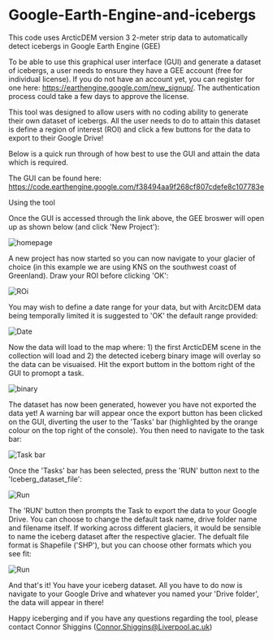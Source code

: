 # Google-Earth-Engine-and-icebergs
This code uses ArcticDEM version 3 2-meter strip data to automatically detect icebergs in Google Earth Engine (GEE)

To be able to use this graphical user interface (GUI) and generate a dataset of icebergs, a user needs to ensure they have a GEE account (free for individual license). If you do not have an account yet, you can register for one here: https://earthengine.google.com/new_signup/. The authentication process could take a few days to approve the license.

This tool was designed to allow users with no coding ability to generate their own dataset of icebergs. All the user needs to do to attain this dataset is define a region of interest (ROI) and click a few buttons for the data to export to their Google Drive!

Below is a quick run through of how best to use the GUI and attain the data which is required. 

The GUI can be found here: https://code.earthengine.google.com/f38494aa9f268cf807cdefe8c107783e 

Using the tool

Once the GUI is accessed through the link above, the GEE broswer will open up as shown below (and click 'New Project'):

![homepage](https://user-images.githubusercontent.com/63847501/183452712-b48e22b9-ae8d-4be4-8ca7-0672714face4.PNG)

A new project has now started so you can now navigate to your glacier of choice (in this example we are using KNS on the southwest coast of Greenland). Draw your ROI before clicking 'OK': 

![ROi](https://user-images.githubusercontent.com/63847501/183454614-b2fed269-2cb6-4669-a9a2-4017b0371808.PNG)

You may wish to define a date range for your data, but with ArcitcDEM data being temporally limited it is suggested to 'OK' the default range provided: 

![Date](https://user-images.githubusercontent.com/63847501/183455053-80332e28-f08b-4b79-9490-0159728e8c06.PNG)

Now the data will load to the map where: 1) the first ArcticDEM scene in the collection will load and 2) the detected iceberg binary image will overlay so the data can be visuaised. Hit the export buttom in the bottom right of the GUI to promopt a task.

![binary](https://user-images.githubusercontent.com/63847501/183455527-d95bec9d-6555-49a9-b92b-dd4b637abd09.PNG)

The dataset has now been generated, however you have not exported the data yet! A warning bar will appear once the export button has been clicked on the GUI, diverting the user to the 'Tasks' bar (highlighted by the orange colour on the top right of the console). You then need to navigate to the task bar: 

![Task bar](https://user-images.githubusercontent.com/63847501/183456239-5b7d8d1d-a9bf-44a7-bdd9-a8f8702756ff.PNG)

Once the 'Tasks' bar has been selected, press the 'RUN' button next to the 'Iceberg_dataset_file': 

![Run](https://user-images.githubusercontent.com/63847501/183456545-88c29797-b3b5-4a2f-bce6-9c99eea2540a.PNG)

The 'RUN' button then prompts the Task to export the data to your Google Drive. You can choose to change the default task name, drive folder name and filename itself. If working across different glaciers, it would be sensible to name the iceberg dataset after the respective glacier. The defualt file format is Shapefile ('SHP'), but you can choose other formats which you see fit: 

![Run](https://user-images.githubusercontent.com/63847501/183457154-7be058f4-e571-40b0-81a4-88d3600a97c0.PNG)

And that's it! You have your iceberg dataset. All you have to do now is navigate to your Google Drive and whatever you named your 'Drive folder', the data will appear in there!

Happy iceberging and if you have any questions regarding the tool, please contact Connor Shiggins (Connor.Shiggins@Liverpool.ac.uk)
